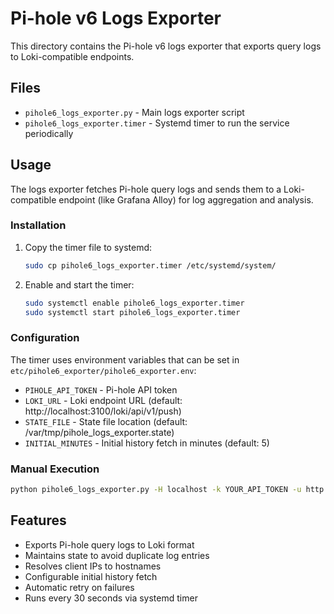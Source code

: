 # Pi-hole v6 Logs Exporter

This directory contains the Pi-hole v6 logs exporter that exports query logs to Loki-compatible endpoints.

## Files

- `pihole6_logs_exporter.py` - Main logs exporter script
- `pihole6_logs_exporter.timer` - Systemd timer to run the service periodically

## Usage

The logs exporter fetches Pi-hole query logs and sends them to a Loki-compatible endpoint (like Grafana Alloy) for log aggregation and analysis.

### Installation

1. Copy the timer file to systemd:
   ```bash
   sudo cp pihole6_logs_exporter.timer /etc/systemd/system/
   ```

2. Enable and start the timer:
   ```bash
   sudo systemctl enable pihole6_logs_exporter.timer
   sudo systemctl start pihole6_logs_exporter.timer
   ```

### Configuration

The timer uses environment variables that can be set in `etc/pihole6_exporter/pihole6_exporter.env`:

- `PIHOLE_API_TOKEN` - Pi-hole API token
- `LOKI_URL` - Loki endpoint URL (default: http://localhost:3100/loki/api/v1/push)
- `STATE_FILE` - State file location (default: /var/tmp/pihole_logs_exporter.state)
- `INITIAL_MINUTES` - Initial history fetch in minutes (default: 5)

### Manual Execution

```bash
python pihole6_logs_exporter.py -H localhost -k YOUR_API_TOKEN -u http://localhost:3100/loki/api/v1/push
```

## Features

- Exports Pi-hole query logs to Loki format
- Maintains state to avoid duplicate log entries
- Resolves client IPs to hostnames
- Configurable initial history fetch
- Automatic retry on failures
- Runs every 30 seconds via systemd timer 